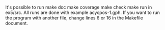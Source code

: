 It's possible to run
	make doc
	make coverage
	make check
	make run
in ex5/src.
All runs are done with example acycpos-1.gph.
If you want to run the program with another file,
change lines 6 or 16 in the Makefile document.